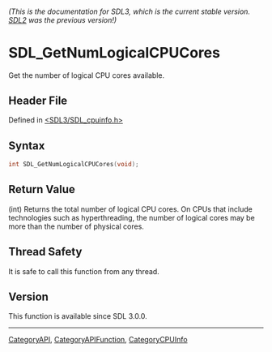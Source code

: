 ###### (This is the documentation for SDL3, which is the current stable version. [SDL2](https://wiki.libsdl.org/SDL2/) was the previous version!)
# SDL_GetNumLogicalCPUCores

Get the number of logical CPU cores available.

## Header File

Defined in [<SDL3/SDL_cpuinfo.h>](https://github.com/libsdl-org/SDL/blob/main/include/SDL3/SDL_cpuinfo.h)

## Syntax

```c
int SDL_GetNumLogicalCPUCores(void);
```

## Return Value

(int) Returns the total number of logical CPU cores. On CPUs that include
technologies such as hyperthreading, the number of logical cores may be
more than the number of physical cores.

## Thread Safety

It is safe to call this function from any thread.

## Version

This function is available since SDL 3.0.0.

----
[CategoryAPI](CategoryAPI), [CategoryAPIFunction](CategoryAPIFunction), [CategoryCPUInfo](CategoryCPUInfo)

